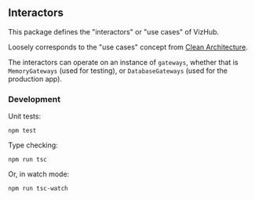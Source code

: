 ## Interactors

This package defines the "interactors" or "use cases" of VizHub.

Loosely corresponds to the "use cases" concept from [Clean Architecture](https://blog.cleancoder.com/uncle-bob/2012/08/13/the-clean-architecture.html).

The interactors can operate on an instance of `gateways`, whether that is `MemoryGateways` (used for testing), or `DatabaseGateways` (used for the production app).

### Development

Unit tests: 

```
npm test
```

Type checking:

```
npm run tsc
```

Or, in watch mode:

```
npm run tsc-watch
```
